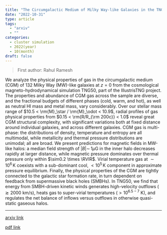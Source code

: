 ```yaml
---
title: "The Circumgalactic Medium of Milky Way-like Galaxies in the TNG50 Simulation -- I: Halo Gas Properties and the Role of SMBH Feedback"
date: "2022-10-31"
type: article
tags:
  - "arxiv"
  - ""
categories:
  - cluster simulation
  - 2022(year)
  - 10(month)
draft: false
---
```


> First author: Rahul Ramesh

 We analyze the physical properties of gas in the circumgalactic medium (CGM)
of 132 Milky Way (MW)-like galaxies at $z=0$ from the cosmological
magneto-hydrodynamical simulation TNG50, part of the IllustrisTNG project. The
properties and abundance of CGM gas across the sample are diverse, and the
fractional budgets of different phases (cold, warm, and hot), as well as
neutral HI mass and metal mass, vary considerably. Over our stellar mass range
of $10.5 < \rm{M}_\star / \rm{M}_\odot < 10.9$, radial profiles of gas physical
properties from $0.15 < \rm{R/R_{\rm 200c}} < 1.0$ reveal great CGM structural
complexity, with significant variations both at fixed distance around
individual galaxies, and across different galaxies. CGM gas is multi-phase: the
distributions of density, temperature and entropy are all multimodal, while
metallicity and thermal pressure distributions are unimodal; all are broad. We
present predictions for magnetic fields in MW-like halos: a median field
strength of $|B|\sim\,1\mu$G in the inner halo decreases rapidly at larger
distance, while magnetic pressure dominates over thermal pressure only within
$\sim0.2 \times \RVIR$. Virial temperature gas at $\sim 10^6\,$K coexists with
a sub-dominant cool, $< 10^5\,$K component in approximate pressure equilibrium.
Finally, the physical properties of the CGM are tightly connected to the
galactic star formation rate, in turn dependent on feedback from supermassive
black holes (SMBHs). In TNG50, we find that energy from SMBH-driven kinetic
winds generates high-velocity outflows ($\gtrsim 2000$ km/s), heats gas to
super-virial temperatures ($> 10^{6.5-7}$ K), and regulates the net balance of
inflows versus outflows in otherwise quasi-static gaseous halos.

---
[arxiv link](http://arxiv.org/abs/2211.00020v1)

[pdf link](http://arxiv.org/pdf/2211.00020v1)